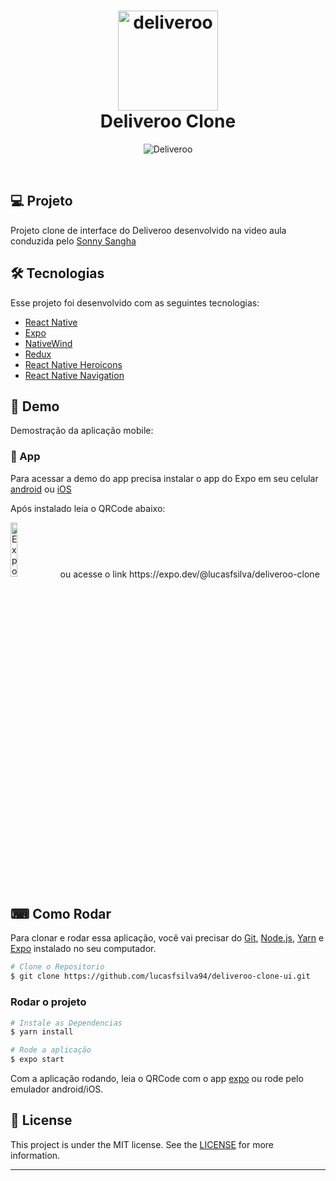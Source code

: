<h1 align="center">
  <img alt="deliveroo" src="https://user-images.githubusercontent.com/22107794/195965202-696046c2-d9de-4e16-a5fa-5edbb57dae29.svg" width="160px">  
  <br>
  <span> Deliveroo Clone </span>
</h1>


<p align="center">
    <img alt="Deliveroo" src="https://user-images.githubusercontent.com/22107794/195984351-53fbadff-99df-4262-a09c-8f59638aa944.png" />
</p>

<br>

## 💻 Projeto

Projeto clone de interface do Deliveroo desenvolvido na video aula conduzida pelo [Sonny Sangha](https://www.youtube.com/c/SonnySangha)

## 🛠 Tecnologias

Esse projeto foi desenvolvido com as seguintes tecnologias:
- [React Native](https://reactnative.dev/)
- [Expo](https://expo.dev/)
- [NativeWind](https://www.nativewind.dev/)
- [Redux](https://redux.js.org/)
- [React Native Heroicons](https://heroicons.com/)
- [React Native Navigation](https://reactnavigation.org/)

## 🚀 Demo
Demostração da aplicação mobile:

### 📱 App
Para acessar a demo do app precisa instalar o app do Expo em seu celular [android](https://play.google.com/store/apps/details?id=host.exp.exponent) ou [iOS](https://apps.apple.com/br/app/expo-client/id982107779)

Após instalado leia o QRCode abaixo:

<img alt="Expo Deliveroo" src="https://qr.expo.dev/expo-go?owner=lucasfsilva&slug=deliveroo-clone&releaseChannel=default&host=exp.host" width="15%">  
ou acesse o link https://expo.dev/@lucasfsilva/deliveroo-clone

## ⌨ Como Rodar

Para clonar e rodar essa aplicação, você vai precisar do [Git](https://git-scm.com/), [Node.js](https://nodejs.org/en/), [Yarn](https://classic.yarnpkg.com/lang/en/) e [Expo](https://expo.io/) instalado no seu computador.

```bash
# Clone o Repositorio
$ git clone https://github.com/lucasfsilva94/deliveroo-clone-ui.git
```
### Rodar o projeto

```bash
# Instale as Dependencias
$ yarn install

# Rode a aplicação
$ expo start
```
Com a aplicação rodando, leia o QRCode com o app [expo](https://play.google.com/store/apps/details?id=host.exp.exponent) ou rode pelo emulador android/iOS.

## 📝 License
This project is under the MIT license. See the [LICENSE](LICENSE) for more information.

---
